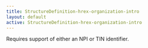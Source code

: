 ```yaml
---
title: StructureDefinition-hrex-organization-intro
layout: default
active: StructureDefinition-hrex-organization-intro
---
```


Requires support of either an NPI or TIN identifier. 